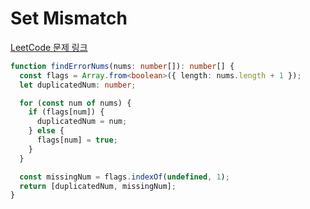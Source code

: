 # Set Mismatch

[LeetCode 문제 링크](https://leetcode.com/problems/set-mismatch/description)

```typescript
function findErrorNums(nums: number[]): number[] {
  const flags = Array.from<boolean>({ length: nums.length + 1 });
  let duplicatedNum: number;

  for (const num of nums) {
    if (flags[num]) {
      duplicatedNum = num;
    } else {
      flags[num] = true;
    }
  }

  const missingNum = flags.indexOf(undefined, 1);
  return [duplicatedNum, missingNum];
}
```
